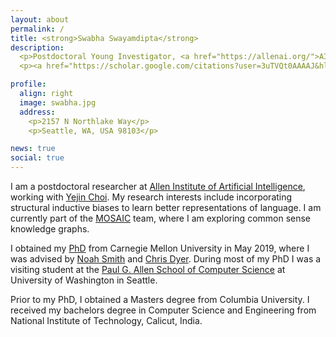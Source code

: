 ```yaml
---
layout: about
permalink: /
title: <strong>Swabha Swayamdipta</strong>
description:
  <p>Postdoctoral Young Investigator, <a href="https://allenai.org/">AI2</a></p>
  <p><a href="https://scholar.google.com/citations?user=3uTVQt0AAAAJ&hl=en&oi=ao">[Google Scholar]</a> <a href="assets/pdf/Academic_Curriculum_Vitae_June19.pdf">[CV]</a></p>

profile:
  align: right
  image: swabha.jpg
  address:
    <p>2157 N Northlake Way</p>
    <p>Seattle, WA, USA 98103</p>

news: true
social: true
---
```


I am a postdoctoral researcher at [Allen Institute of Artificial Intelligence](https://allenai.org/), working with [Yejin Choi](https://homes.cs.washington.edu/~yejin/).
My research interests include incorporating structural inductive biases to learn better representations of language.
I am currently part of the [MOSAIC](https://mosaic.allenai.org/) team, where I am exploring common sense knowledge graphs.

I obtained my [PhD](https://www.lti.cs.cmu.edu/people/18088/swabha-swayamdipta) from Carnegie Mellon University in May 2019, where I was advised by [Noah Smith](https://homes.cs.washington.edu/~nasmith/) and [Chris Dyer](http://www.cs.cmu.edu/~cdyer/).
During most of my PhD I was a visiting student at the [Paul G. Allen School of Computer Science](https://www.cs.washington.edu/) at University of Washington in Seattle.

Prior to my PhD, I obtained a Masters degree from Columbia University.
I received my bachelors degree in Computer Science and Engineering from National Institute of Technology, Calicut, India.
